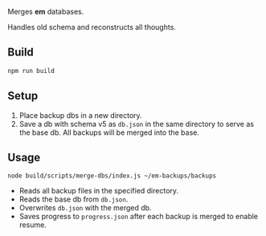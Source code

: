 Merges **em** databases.

Handles old schema and reconstructs all thoughts.

## Build

```sh
npm run build
```

## Setup

1. Place backup dbs in a new directory.
2. Save a db with schema v5 as `db.json` in the same directory to serve as the base db. All backups will be merged into the base.

## Usage

```
node build/scripts/merge-dbs/index.js ~/em-backups/backups
```

- Reads all backup files in the specified directory.
- Reads the base db from `db.json`.
- Overwrites `db.json` with the merged db.
- Saves progress to `progress.json` after each backup is merged to enable resume.
